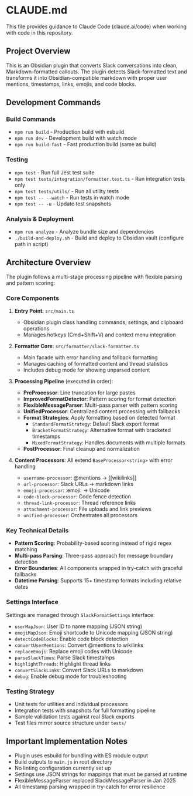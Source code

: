 # CLAUDE.md

This file provides guidance to Claude Code (claude.ai/code) when working with code in this repository.

## Project Overview

This is an Obsidian plugin that converts Slack conversations into clean, Markdown-formatted callouts. The plugin detects Slack-formatted text and transforms it into Obsidian-compatible markdown with proper user mentions, timestamps, links, emojis, and code blocks.

## Development Commands

### Build Commands
- `npm run build` - Production build with esbuild
- `npm run dev` - Development build with watch mode
- `npm run build:fast` - Fast production build (same as build)

### Testing
- `npm test` - Run full Jest test suite
- `npm test tests/integration/formatter.test.ts` - Run integration tests only
- `npm test tests/utils/` - Run all utility tests
- `npm test -- --watch` - Run tests in watch mode
- `npm test -- -u` - Update test snapshots

### Analysis & Deployment
- `npm run analyze` - Analyze bundle size and dependencies
- `./build-and-deploy.sh` - Build and deploy to Obsidian vault (configure path in script)

## Architecture Overview

The plugin follows a multi-stage processing pipeline with flexible parsing and pattern scoring:

### Core Components

1. **Entry Point**: `src/main.ts`
   - Obsidian plugin class handling commands, settings, and clipboard operations
   - Manages hotkeys (Cmd+Shift+V) and context menu integration

2. **Formatter Core**: `src/formatter/slack-formatter.ts`
   - Main facade with error handling and fallback formatting
   - Manages caching of formatted content and thread statistics
   - Includes debug mode for showing unparsed content

3. **Processing Pipeline** (executed in order):
   - **PreProcessor**: Line truncation for large pastes
   - **ImprovedFormatDetector**: Pattern scoring for format detection
   - **FlexibleMessageParser**: Multi-pass parser with pattern scoring
   - **UnifiedProcessor**: Centralized content processing with fallbacks
   - **Format Strategies**: Apply formatting based on detected format
     - `StandardFormatStrategy`: Default Slack export format
     - `BracketFormatStrategy`: Alternative format with bracketed timestamps
     - `MixedFormatStrategy`: Handles documents with multiple formats
   - **PostProcessor**: Final cleanup and normalization

4. **Content Processors**: All extend `BaseProcessor<string>` with error handling
   - `username-processor`: @mentions → [[wikilinks]]
   - `url-processor`: Slack URLs → markdown links
   - `emoji-processor`: :emoji: → Unicode
   - `code-block-processor`: Code fence detection
   - `thread-link-processor`: Thread reference links
   - `attachment-processor`: File uploads and link previews
   - `unified-processor`: Orchestrates all processors

### Key Technical Details

- **Pattern Scoring**: Probability-based scoring instead of rigid regex matching
- **Multi-pass Parsing**: Three-pass approach for message boundary detection
- **Error Boundaries**: All components wrapped in try-catch with graceful fallbacks
- **Datetime Parsing**: Supports 15+ timestamp formats including relative dates

### Settings Interface

Settings are managed through `SlackFormatSettings` interface:
- `userMapJson`: User ID to name mapping (JSON string)
- `emojiMapJson`: Emoji shortcode to Unicode mapping (JSON string)
- `detectCodeBlocks`: Enable code block detection
- `convertUserMentions`: Convert @mentions to wikilinks
- `replaceEmoji`: Replace emoji codes with Unicode
- `parseSlackTimes`: Parse Slack timestamps
- `highlightThreads`: Highlight thread links
- `convertSlackLinks`: Convert Slack URLs to markdown
- `debug`: Enable debug mode for troubleshooting

### Testing Strategy

- Unit tests for utilities and individual processors
- Integration tests with snapshots for full formatting pipeline
- Sample validation tests against real Slack exports
- Test files mirror source structure under `tests/`

## Important Implementation Notes

- Plugin uses esbuild for bundling with ES module output
- Build outputs to `main.js` in root directory
- No linting configuration currently set up
- Settings use JSON strings for mappings that must be parsed at runtime
- FlexibleMessageParser replaced SlackMessageParser in Jan 2025
- All timestamp parsing wrapped in try-catch for error resilience
